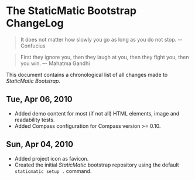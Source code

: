 # The StaticMatic Bootstrap ChangeLog

> It does not matter how slowly you go as long as you do not stop.
> -- Confucius

> First they ignore you, then they laugh at you, then they fight you,
> then you win.
> –- Mahatma Gandhi

This document contains a chronological list of all changes made to *StaticMatic
Bootstrap*.

## Tue, Apr 06, 2010

* Added demo content for most (if not all) HTML elements, image and
  readability tests.
* Added Compass configuration for Compass version >= 0.10.

## Sun, Apr 04, 2010

* Added project icon as favicon.
* Created the initial *StaticMatic* bootstrap repository using the default
  `staticmatic setup .` command.

